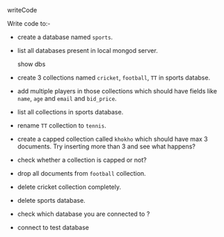 writeCode

Write code to:-

- create a database named `sports`.

  
  
- list all databases present in local mongod server.
  
  show dbs

- create 3 collections named `cricket`, `football`, `TT` in sports databse.

  

- add multiple players in those collections which should have fields like `name`, `age` and `email` and `bid_price`.

- list all collections in sports database.

- rename `TT` collection to `tennis`.

- create a capped collection called `khokho` which should have max 3 documents.
  Try inserting more than 3 and see what happens?
- check whether a collection is capped or not?
- drop all documents from `football` collection.
- delete cricket collection completely.
- delete sports database.
- check which database you are connected to ?
- connect to test database

